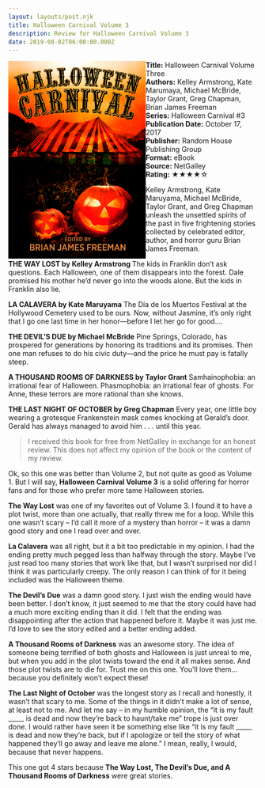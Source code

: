```yaml
---
layout: layouts/post.njk
title: Halloween Carnival Volume 3
description: Review for Halloween Carnival Volume 3
date: 2019-08-02T06:00:00.000Z
---
```

<section class="review__info">

<img loading="lazy" class="movie__poster" src="/static/images/book/halloweencarnival.webp" alt="Book Cover for Halloween Carnival Volume Three by Kelley Armstrong, Kate Marumaya, Michael McBride, Taylor Grant, Greg Chapman, Brian James Freeman" width="278" height="400" align="left">

<b>Title:</b> Halloween Carnival Volume Three\
<b>Authors:</b> Kelley Armstrong, Kate Marumaya, Michael McBride, Taylor Grant, Greg Chapman, Brian James Freeman\
<b>Series:</b> Halloween Carnival #3\
<b>Publication Date:</b> October 17, 2017\
<b>Publisher:</b> Random House Publishing Group\
<b>Format:</b> eBook\
<b>Source:</b> NetGalley\
<b>Rating:</b> &#9733;&#9733;&#9733;&#9733;&#9734;

<p class="review__description">Kelley Armstrong, Kate Maruyama, Michael McBride, Taylor Grant, and Greg Chapman unleash the unsettled spirits of the past in five frightening stories collected by celebrated editor, author, and horror guru Brian James Freeman.</p>

<p><b>THE WAY LOST by Kelley Armstrong </b> The kids in Franklin don’t ask questions. Each Halloween, one of them disappears into the forest. Dale promised his mother he’d never go into the woods alone. But the kids in Franklin also lie.</p>

<p><b>LA CALAVERA by Kate Maruyama</b> The Día de los Muertos Festival at the Hollywood Cemetery used to be ours. Now, without Jasmine, it’s only right that I go one last time in her honor—before I let her go for good.... </p>

<p><b>THE DEVIL’S DUE by Michael McBride</b> Pine Springs, Colorado, has prospered for generations by honoring its traditions and its promises. Then one man refuses to do his civic duty—and the price he must pay is fatally steep.</p>

<p><b>A THOUSAND ROOMS OF DARKNESS by Taylor Grant</b> Samhainophobia: an irrational fear of Halloween. Phasmophobia: an irrational fear of ghosts. For Anne, these terrors are more rational than she knows.</p>

<p><b>THE LAST NIGHT OF OCTOBER by Greg Chapman</b> Every year, one little boy wearing a grotesque Frankenstein mask comes knocking at Gerald’s door. Gerald has always managed to avoid him . . . until this year.</p>

</section>

> I received this book for free from NetGalley in exchange for an honest review. This does not affect my opinion of the book or the content of my review.

Ok, so this one was better than Volume 2, but not quite as good as Volume 1. But I will say, **Halloween Carnival Volume 3** is a solid offering for horror fans and for those who prefer more tame Halloween stories.

**The Way Lost** was one of my favorites out of Volume 3. I found it to have a plot twist, more than one actually, that really threw me for a loop. While this one wasn’t scary – I’d call it more of a mystery than horror – it was a damn good story and one I read over and over.

**La Calavera** was all right, but it a bit too predictable in my opinion. I had the ending pretty much pegged less than halfway through the story. Maybe I’ve just read too many stories that work like that, but I wasn’t surprised nor did I think it was particularly creepy. The only reason I can think of for it being included was the Halloween theme.

**The Devil’s Due** was a damn good story. I just wish the ending would have been better. I don’t know, it just seemed to me that the story could have had a much more exciting ending than it did. I felt that the ending was disappointing after the action that happened before it. Maybe it was just me. I’d love to see the story edited and a better ending added.

**A Thousand Rooms of Darkness** was an awesome story. The idea of someone being terrified of both ghosts and Halloween is just unreal to me, but when you add in the plot twists toward the end it all makes sense. And those plot twists are to die for. Trust me on this one. You’ll love them… because you definitely won’t expect these!

**The Last Night of October** was the longest story as I recall and honestly, it wasn’t that scary to me. Some of the things in it didn’t make a lot of sense, at least not to me. And let me say – in my humble opinion, the “it is my fault \_\_\_\_\_ is dead and now they’re back to haunt/take me” trope is just over done. I would rather have seen it be something else like “it is my fault \_\_\_\_\_ is dead and now they’re back, but if I apologize or tell the story of what happened they’ll go away and leave me alone.” I mean, really, I would, because that never happens.

This one got 4 stars because **The Way Lost, The Devil’s Due, and A Thousand Rooms of Darkness** were great stories.